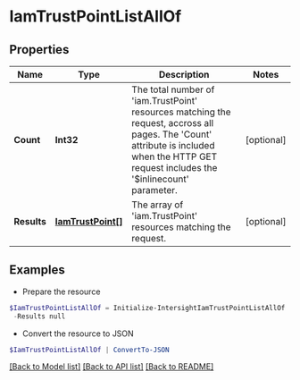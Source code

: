# IamTrustPointListAllOf
## Properties

Name | Type | Description | Notes
------------ | ------------- | ------------- | -------------
**Count** | **Int32** | The total number of &#39;iam.TrustPoint&#39; resources matching the request, accross all pages. The &#39;Count&#39; attribute is included when the HTTP GET request includes the &#39;$inlinecount&#39; parameter. | [optional] 
**Results** | [**IamTrustPoint[]**](IamTrustPoint.md) | The array of &#39;iam.TrustPoint&#39; resources matching the request. | [optional] 

## Examples

- Prepare the resource
```powershell
$IamTrustPointListAllOf = Initialize-IntersightIamTrustPointListAllOf  -Count null `
 -Results null
```

- Convert the resource to JSON
```powershell
$IamTrustPointListAllOf | ConvertTo-JSON
```

[[Back to Model list]](../README.md#documentation-for-models) [[Back to API list]](../README.md#documentation-for-api-endpoints) [[Back to README]](../README.md)

